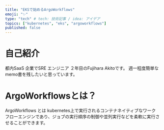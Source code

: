 ```yaml
---
title: "EKSで始めるArgoWorkflows"
emoji: "✨"
type: "tech" # tech: 技術記事 / idea: アイデア
topics: ["kubernetes", "eks", "argoworkflows"]
published: false
---
```


# 自己紹介
都内SaaS 企業でSRE エンジニア ２年目のFujihara Akitoです。
週一程度簡単なmemo書を残したいと思っています。

# ArgoWorkflowsとは？
ArgoWorkflows とは kubernetes上で実行されるコンテナネイティブなワークフローエンジンであり、ジョブの実行順序の制御や並列実行などを柔軟に実行させることができます。


